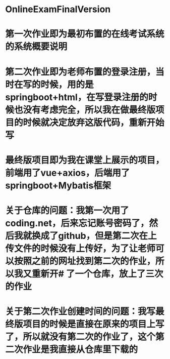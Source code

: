 # OnlineExamFinalVersion
# 第一次作业即为最初布置的在线考试系统的系统概要说明
# 第二次作业即为老师布置的登录注册，当时在写的时候，用的是springboot+html，在写登录注册的时候也没有考虑完全，所以我在做最终版项目的时候就决定放弃这版代码，重新开始写
# 最终版项目即为我在课堂上展示的项目，前端用了vue+axios，后端用了springboot+Mybatis框架
# 关于仓库的问题：我第一次用了coding.net，后来忘记账号密码了，然后我就换成了github，但是第二次在上传文件的时候没有上传好，为了让老师可以按照之前的网址找到第二次的作业，所以我又重新开# 了一个仓库，放上了三次的作业
# 关于第二次作业创建时间的问题：我写最终版项目的时候是直接在原来的项目上写了，所以就没有第二次的作业了，这个第二次作业是我直接从仓库里下载的